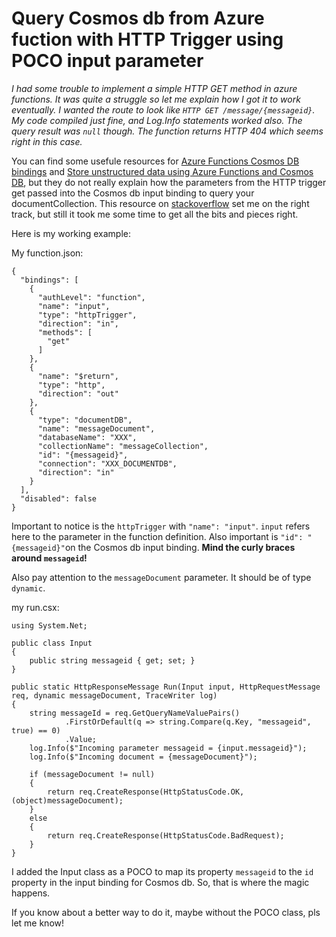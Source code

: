 # Query Cosmos db from Azure fuction with HTTP Trigger using POCO input parameter

_I had some trouble to implement a simple HTTP GET method in azure functions. It was quite a struggle so let me explain how I got it to work eventually. I wanted the route to look like `HTTP GET /message/{messageid}`. My code compiled just fine, and Log.Info statements worked also. The query result was `null` though. The function returns HTTP 404 which seems right in this case._

You can find some usefule resources for  [Azure Functions Cosmos DB bindings](https://t.co/xorlB0uIhF) and [Store unstructured data using Azure Functions and Cosmos DB](https://t.co/1KpbJIBMFx), but they do not really explain how the parameters from the HTTP trigger get passed into the Cosmos db input binding to query your documentCollection. This resource  on [stackoverflow](https://stackoverflow.com/questions/42829465/accessing-documentdb-from-azure-functions-with-dynamic-documentid) set me on the right track, but still it took me some time to get all the bits and pieces right. 

Here is my working example:

My function.json:

``` 
{
  "bindings": [
    {
      "authLevel": "function",
      "name": "input",
      "type": "httpTrigger",
      "direction": "in",
      "methods": [
        "get"
      ]
    },
    {
      "name": "$return",
      "type": "http",
      "direction": "out"
    },
    {
      "type": "documentDB",
      "name": "messageDocument",
      "databaseName": "XXX",
      "collectionName": "messageCollection",
      "id": "{messageid}",
      "connection": "XXX_DOCUMENTDB",
      "direction": "in"
    }
  ],
  "disabled": false
}
```

Important to notice is the `httpTrigger` with `"name": "input"`. `input` refers here to the parameter in the function definition. Also important is `"id": "{messageid}"`on the Cosmos db input binding. **Mind the curly braces around `messageid`!**

Also pay attention to the `messageDocument` parameter. It should be of type `dynamic`.

my run.csx:

```
using System.Net;

public class Input
{
    public string messageid { get; set; }
}

public static HttpResponseMessage Run(Input input, HttpRequestMessage req, dynamic messageDocument, TraceWriter log)
{
    string messageId = req.GetQueryNameValuePairs()
            .FirstOrDefault(q => string.Compare(q.Key, "messageid", true) == 0)
            .Value;
    log.Info($"Incoming parameter messageid = {input.messageid}");
    log.Info($"Incoming document = {messageDocument}");

    if (messageDocument != null)
    {
        return req.CreateResponse(HttpStatusCode.OK, (object)messageDocument);
    }
    else
    {
        return req.CreateResponse(HttpStatusCode.BadRequest);
    }
}
```


I added the Input class as a POCO to map its property `messageid` to the `id` property in the input binding for Cosmos db.
So, that is where the magic happens. 

If you know about a better way to do it, maybe without the POCO class, pls let me know!
